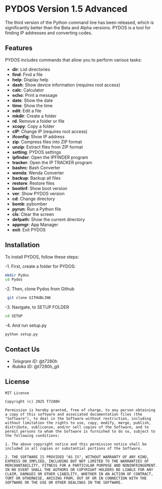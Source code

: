 # PYDOS Version 1.5 Advanced

The third version of the Python command line has been released, which is significantly better than the Beta and Alpha versions. PYDOS is a tool for finding IP addresses and converting codes.

## Features

PYDOS includes commands that allow you to perform various tasks:

- **dir**: List directories
- **find**: Find a file
- **help**: Display help
- **dash**: Show device information (requires root access)
- **calc**: Calculator
- **echo**: Print a message
- **date**: Show the date
- **time**: Show the time
- **edit**: Edit a file
- **mkdir**: Create a folder
- **rd**: Remove a folder or file
- **xcopy**: Copy a folder
- **cIP**: Change IP (requires root access)
- **ifconfig**: Show IP address
- **zip**: Compress files into ZIP format
- **unzip**: Extract files from ZIP format
- **setting**: PYDOS settings
- **ipfinder**: Open the IPFINDER program
- **tracker**: Open the IP TRACKER program
- **bashrc**: Bash Converter
- **wenda**: Wenda Converter
- **backup**: Backup all files
- **restore**: Restore files
- **bootinf**: Show boot version
- **ver**: Show PYDOS version
- **cd**: Change directory
- **bomb**: pybomber
- **pyrun**: Run a Python file
- **cls**: Clear the screen
- **defpath**: Show the current directory
- **appmgr**: App Manager 
- **exit**: Exit PYDOS

## Installation

To install PYDOS, follow these steps:

-1. First, create a folder for PYDOS:
   ```bash
   mkdir Pydos
   cd Pydos
   ```
 -2. Then, clone Pydos from Github
 ```bash
  git clone GITHUBLINK
  ```
  -3. Navigate, to SETUP FOLDER
  ```bash
  cd SETUP
  ```
  -4. And run setup.py
  ```bash
  python setup.py
  ```
  ## Contact Us
- _Telegram ID:_ @t7280h
- _Rubika ID:_ @t7280h_git
## License
```lincense
MIT License

Copyright (c) 2025 T7280H

Permission is hereby granted, free of charge, to any person obtaining a copy of this software and associated documentation files (the "Software"), to deal in the Software without restriction, including without limitation the rights to use, copy, modify, merge, publish, distribute, sublicense, and/or sell copies of the Software, and to permit persons to whom the Software is furnished to do so, subject to the following conditions:

1. The above copyright notice and this permission notice shall be included in all copies or substantial portions of the Software.

2. THE SOFTWARE IS PROVIDED "AS IS", WITHOUT WARRANTY OF ANY KIND, EXPRESS OR IMPLIED, INCLUDING BUT NOT LIMITED TO THE WARRANTIES OF MERCHANTABILITY, FITNESS FOR A PARTICULAR PURPOSE AND NONINFRINGEMENT. IN NO EVENT SHALL THE AUTHORS OR COPYRIGHT HOLDERS BE LIABLE FOR ANY CLAIM, DAMAGES OR OTHER LIABILITY, WHETHER IN AN ACTION OF CONTRACT, TORT OR OTHERWISE, ARISING FROM, OUT OF OR IN CONNECTION WITH THE SOFTWARE OR THE USE OR OTHER DEALINGS IN THE SOFTWARE.
```
